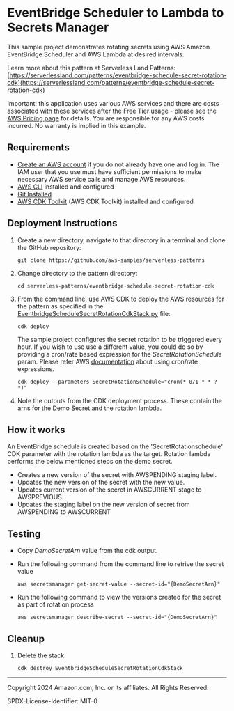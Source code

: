 # EventBridge Scheduler to Lambda to Secrets Manager

This sample project demonstrates rotating secrets using AWS Amazon EventBridge Scheduler and AWS Lambda at desired intervals.

Learn more about this pattern at Serverless Land Patterns: [https://serverlessland.com/patterns/eventbridge-schedule-secret-rotation-cdk](https://serverlessland.com/patterns/eventbridge-schedule-secret-rotation-cdk)

Important: this application uses various AWS services and there are costs associated with these services after the Free Tier usage - please see the [AWS Pricing page](https://aws.amazon.com/pricing/) for details. You are responsible for any AWS costs incurred. No warranty is implied in this example.

## Requirements

* [Create an AWS account](https://portal.aws.amazon.com/gp/aws/developer/registration/index.html) if you do not already have one and log in. The IAM user that you use must have sufficient permissions to make necessary AWS service calls and manage AWS resources.
* [AWS CLI](https://docs.aws.amazon.com/cli/latest/userguide/install-cliv2.html) installed and configured
* [Git Installed](https://git-scm.com/book/en/v2/Getting-Started-Installing-Git)
* [AWS CDK Toolkit](https://docs.aws.amazon.com/cdk/v2/guide/cli.html) (AWS CDK Toolkit) installed and configured

## Deployment Instructions

1. Create a new directory, navigate to that directory in a terminal and clone the GitHub repository:
    ``` 
    git clone https://github.com/aws-samples/serverless-patterns
    ```
2. Change directory to the pattern directory:
    ```
    cd serverless-patterns/eventbridge-schedule-secret-rotation-cdk
    ```
3. From the command line, use AWS CDK to deploy the AWS resources for the pattern as specified in the [EventbridgeScheduleSecretRotationCdkStack.py](/cdk/EventbridgeScheduleSecretRotationCdkStack.py) file:
    ```
    cdk deploy
    ```
    The sample project configures the secret rotation to be triggered every hour. If you wish to use use a different value, you could do so by providing a cron/rate based expression for the *SecretRotationSchedule* param. Please refer AWS [documentation](https://docs.aws.amazon.com/eventbridge/latest/userguide/eb-scheduled-rule-pattern.html) about using cron/rate expressions.
    ```
    cdk deploy --parameters SecretRotationSchedule="cron(* 0/1 * * ? *)"
    ```

4. Note the outputs from the CDK deployment process. These contain the arns for the Demo Secret and the rotation lambda.

## How it works

An EventBridge schedule is created based on the 'SecretRotationschedule' CDK parameter with the rotation lambda as the target. Rotation lambda performs the below mentioned steps on the demo secret.

- Creates a new version of the secret with AWSPENDING staging label.
- Updates the new version of the secret with the new value.
- Updates current version of the secret in AWSCURRENT stage to AWSPREVIOUS.
- Updates the staging label on the new version of secret from AWSPENDING to AWSCURRENT

## Testing

- Copy *DemoSecretArn* value from the cdk output.
- Run the following command from the command line to retrive the secret value

    ```
    aws secretsmanager get-secret-value --secret-id="{DemoSecretArn}"
    ```
- Run the following command to view the versions created for the secret as part of rotation process

    ```
    aws secretsmanager describe-secret --secret-id="{DemoSecretArn}"
    ```

## Cleanup
 
1. Delete the stack
    ```
    cdk destroy EventbridgeScheduleSecretRotationCdkStack
    ```

----
Copyright 2024 Amazon.com, Inc. or its affiliates. All Rights Reserved.

SPDX-License-Identifier: MIT-0
